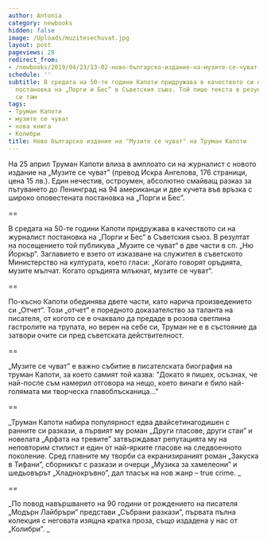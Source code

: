 ```yaml
---
author: Antonia
category: newbooks
hidden: false
image: /Uploads/muzitesechuvat.jpg
layout: post
pageviews: 28
redirect_from:
- /newbooks/2019/04/23/13-02-ново-българско-издание-на-музите-се-чуват-на-труман-капоти
schedule: ''
subtitle: В средата на 50-те години Капоти придружава в качеството си на журналист
  постановка на „Порги и Бес“ в Съветския съюз. Той пише текста в резултат на посещението
  си там
tags:
- Труман Капоти
- музите се чуват
- нова книга
- Колибри
title: Ново българско издание на "Музите се чуват" на Труман Капоти
---
```


На 25 април Труман Капоти влиза в амплоато си на журналист с новото издание на „Музите се чуват” (превод Искра Ангелова, 176 страници, цена 15 лв.). Един нечестив, остроумен, абсолютно смайващ разказ за пътуването до Ленинград на 94 американци и две кучета във връзка с широко оповестената постановка на „Порги и Бес”.

\==

В средата на 50-те години Капоти придружава в качеството си на журналист постановка на „Порги и Бес“ в Съветския съюз. В резултат на посещението той публикува „Музите се чуват“ в две части в сп. „Ню Йоркър“. Заглавието е взето от изказване на служител в съветското Министерство на културата, което гласи: „Когато говорят оръдията, музите мълчат. Когато оръдията млъкнат, музите се чуват“. 

\==

По-късно Капоти обединява двете части, като нарича произведението си „Отчет“. Този „отчет“ е поредното доказателство за таланта на писателя, от когото се е очаквало да предаде в розова светлина гастролите на трупата, но верен на себе си, Труман не е в състояние да затвори очите си пред съветската действителност.

\==

„Музите се чуват” е важно събитие в писателската биография на труман Капоти, за което самият той казва: "Докато я пишех, осъзнах, че най-после съм намерил отговора на нещо, което винаги е било най-голямата ми творческа главоблъсканица..."

\==

_Труман Капоти набира популярност едва двайсетинагодишен с ранните си разкази, а първият му роман „Други гласове, други стаи” и новелата „Арфата на тревите” затвърждават репутацията му на неповторим стилист и един от най-ярките гласове на следвоенното поколение. Сред главните му творби са екранизираният роман „Закуска в Тифани”, сборникът с разкази и очерци „Музика за хамелеони” и шедьовърът „Хладнокръвно”, дал тласък на нов жанр –  true crime. _

_\==_

_По повод навършването на 90 години от рождението на писателя „Модърн Лайбръри” представи „Събрани разкази”, първата пълна колекция с неговата изящна кратка проза, също издадена у нас от „Колибри”. _